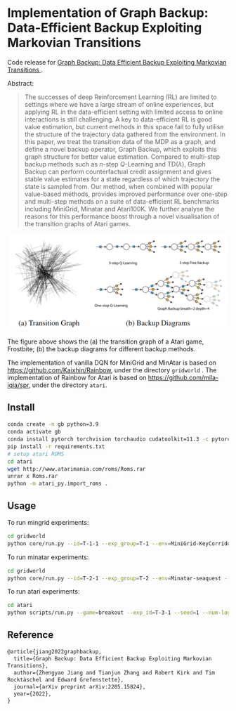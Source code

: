 # Implementation of Graph Backup: Data-Efficient Backup Exploiting Markovian Transitions 
Code release for [Graph Backup: Data Efficient Backup Exploiting Markovian Transitions ](https://arxiv.org/abs/2205.15824).

Abstract:
> The successes of deep Reinforcement Learning (RL) are limited to settings where we have a large stream of online experiences, but applying RL in the data-efficient setting with limited access to online interactions is still challenging. A key to data-efficient RL is good value estimation, but current methods in this space fail to fully utilise the structure of the trajectory data gathered from the environment. In this paper, we treat the transition data of the MDP as a graph, and define a novel backup operator, Graph Backup, which exploits this graph structure for better value estimation. Compared to multi-step backup methods such as $n$-step $Q$-Learning and TD($\lambda$), Graph Backup can perform counterfactual credit assignment and gives stable value estimates for a state regardless of which trajectory the state is sampled from. Our method, when combined with popular value-based methods, provides improved performance over one-step and multi-step methods on a suite of data-efficient RL benchmarks including MiniGrid, Minatar and Atari100K. We further analyse the reasons for this performance boost through a novel visualisation of the transition graphs of Atari games. 

![introimg](img/intro.png)

The figure above shows the (a) the transition graph of a Atari game, Frostbite; (b) the backup diagrams for different backup methods.


The implementation of vanilla DQN for MiniGrid and MinAtar is based on https://github.com/Kaixhin/Rainbow, under the directory `gridworld` .
The implementation of Rainbow for Atari is based on https://github.com/mila-iqia/spr, under the directory `atari`.

## Install
```bash
conda create -n gb python=3.9
conda activate gb
conda install pytorch torchvision torchaudio cudatoolkit=11.3 -c pytorch
pip install -r requirements.txt
# setup atari ROMS
cd atari
wget http://www.atarimania.com/roms/Roms.rar
unrar x Roms.rar
python -m atari_py.import_roms .
```

## Usage

To run mingrid experiments:

```bash
cd gridworld
python core/run.py --id=T-1-1 --exp_group=T-1 --env=MiniGrid-KeyCorridorS3R1-v0 --num_steps 1000000 --seed=1 --disable_noisy --disable_dist --priority-exponent=0.0 --disable_duelling --disable_noisy --distill_steps=1 --buffer_sample=uniform --initialization=distilled --multi-step=10 --backup_target=graph-limited --buffer_key=transition --branching_limit=50 --backup_target_update --discount=0.95 --learning-rate=0.001
```

To run minatar experiments:
```bash
cd gridworld
python core/run.py --id=T-2-1 --exp_group=T-2 --env=Minatar-seaquest --num_steps 1000000 --seed=1 --disable_noisy --disable_dist --priority-exponent=0.0 --disable_duelling --disable_noisy --distill_steps=1 --buffer_sample=uniform --initialization=distilled --multi-step=5 --backup_target=graph-limited --buffer_key=transition --branching_limit=20 --backup_target_update --hidden-size=256 --learning-rate=0.000065 --learn-start=1600 --target-update=8000 --replay-frequency=4
```

To run atari experiments:
```bash
cd atari 
python scripts/run.py --game=breakout --exp_id=T-3-1 --seed=1 --num-logs=10 --spr=0 --backup=graph --augmentation none --target-augmentation 0 --momentum-tau 0.01 --n-step=10 --breath=10 --architecture=spr --learning_rate=0.0001 --limit_sample_method=uniform
```

## Reference
```
@article{jiang2022graphbackup,
  title={Graph Backup: Data Efficient Backup Exploiting Markovian Transitions},
  author={Zhengyao Jiang and Tianjun Zhang and Robert Kirk and Tim Rocktäschel and Edward Grefenstette},
  journal={arXiv preprint arXiv:2205.15824},
  year={2022},
}
```

